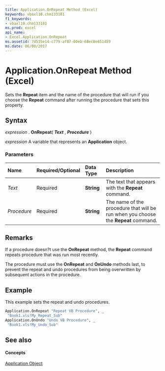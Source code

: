 ```yaml
---
title: Application.OnRepeat Method (Excel)
keywords: vbaxl10.chm133181
f1_keywords:
- vbaxl10.chm133181
ms.prod: excel
api_name:
- Excel.Application.OnRepeat
ms.assetid: 7d535e14-c779-af87-60eb-68ec8e651459
ms.date: 06/08/2017
---
```



# Application.OnRepeat Method (Excel)

Sets the  **Repeat** item and the name of the procedure that will run if you choose the **Repeat** command after running the procedure that sets this property.


## Syntax

 _expression_ . **OnRepeat**( **_Text_** , **_Procedure_** )

 _expression_ A variable that represents an **Application** object.


### Parameters



|**Name**|**Required/Optional**|**Data Type**|**Description**|
|:-----|:-----|:-----|:-----|
| _Text_|Required| **String**|The text that appears with the  **Repeat** command.|
| _Procedure_|Required| **String**|The name of the procedure that will be run when you choose the  **Repeat** command.|

## Remarks

If a procedure doesn?t use the  **OnRepeat** method, the **Repeat** command repeats procedure that was run most recently.

The procedure must use the  **OnRepeat** and **OnUndo** methods last, to prevent the repeat and undo procedures from being overwritten by subsequent actions in the procedure.


## Example

This example sets the repeat and undo procedures.


```vb
Application.OnRepeat "Repeat VB Procedure", _ 
 "Book1.xls!My_Repeat_Sub" 
Application.OnUndo "Undo VB Procedure", _ 
 "Book1.xls!My_Undo_Sub"
```


## See also


#### Concepts


[Application Object](application-object-excel.md)


